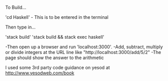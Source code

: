 To Build...

'cd Haskell' - This is to be entered in the terminal

Then type in...

'stack build'
'stack build && stack exec haskell'

-Then open up a browser and run 'localhost:3000'.
-Add, subtract, multiply or divide integers at the URL line like "http://localhost:3000/add/5/2" 
-The page should show the answer to the arithmetic

I used some 3rd party code guidance on yesod at 
http://www.yesodweb.com/book


